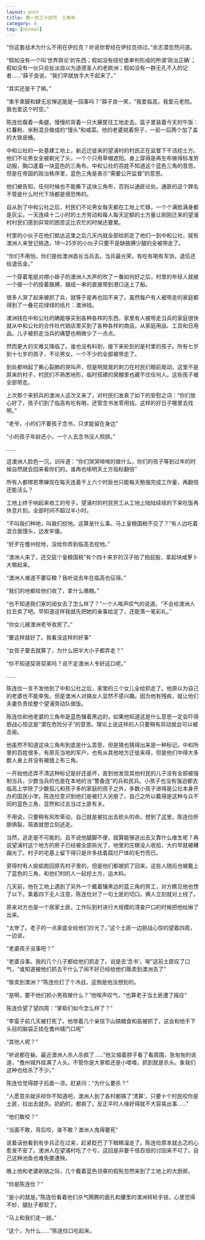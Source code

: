 ```yaml
---
layout: post
title: 第一百三十四节　三角布
category: 4
tag: [normal]
---
```


“你这套战术为什么不用在伊拉克？听说你曾经在伊拉克待过。”余志潜忽然问道。

“假如没有一个叫‘世界舆论’的东西；假如没有纽伦堡审判形成的所谓‘政治正确’；假如没有一伙只会扯淡自以为道德圣人的老欧洲；假如没有一群无孔不入的记者……”薛子良说，“我们早就放手大干起来了。”

“其实还是干了嘛。”

“束手束脚和肆无忌惮这能是一回事吗？”薛子良一笑，“我爱临高，我爱元老院。我也爱这个时空。”

陈连俭瘸着一条腿，慢慢的背着一只大藤筐往工地走去。篮子里装着今天的午饭：红薯粉、米粉混合做成的“馒头”和咸菜。他的老婆挑着担子，一前一后两个加了盖的大铁皮桶。

中和公社的一处基建工地上，新近迁徙来的望浦村的村民正在监督下干活挖土方。他们不论男女全被剃光了头，一个个只用草帽遮阳。身上穿得是再生布做得标准劳动服，胸口逢着一块蓝色的三角布。中和公社的百姓不知道这个蓝色三角的意思。但是在帝国的政治秩序里，蓝色三角是表示“需要公开监督”的意思。

他们被告知，任何时候也不能撕下这块三角布，否则以通匪论处。通匪的这个罪名不管是什么时代下场都是很恐怖的。

自从到了中和公社之后，村民们不论男女每天都在工地上忙碌，一个个满脸满身都是灰尘。一天连续十二小时的土方劳动和每人每天定额的土方量让刚刚迁来的望浦村村民们感到异常的困苦这比农忙的时候还要累。

村里的小伙子在他们抵达这里之后几天内就全部给抓走了他们一到中和公社，就有澳洲人来登记挑选，18～25岁的小伙子只要不是缺胳膊少腿的全被带走了。

“你们不用怕，你们是给澳洲首长当兵去。当兵最光荣，有吃有喝有军饷，退伍还给退伍金。”

一个穿着笔挺对襟小褂子的澳洲人大声的吹了一番如何好之后，村里的年轻人就被一个接一个的拴着胳膊，捆成一串的直接带到港口送上了船。

很多人哭了起来被抓了兵，就等于是再也回不来了。虽然每户有人被带走的家庭都得到了一叠花花绿绿的纸片：澳洲钱。

澳洲钱在中和公社的确能够买到各种各样的东西，家里有人被带走当兵的家庭很快就从中和公社的合作社代销店里买到了各种各样的商品，从家庭用品、工具和日用品。儿子被抓走当兵的痛楚也稍微少了一点点。

然而更大的灾难又降临了。谁也没有料到，接下来轮到的是村里的孩子。所有七岁到十七岁的孩子，不论男女，一个不少的全部被带走了。

到处都响起了撕心裂肺的哭叫声，但是明晃晃的刺刀在村民们眼前晃动，这里不是原来的村子，村民们不熟悉地形，临时搭建的窝棚里也藏不住任何人。这些孩子被全部带走。

上次那个来抓兵的澳洲人这次又来了，对村民们发表了如下的安慰之词：“你们放心好了，孩子们到了临高有吃有喝，还管念书发零用钱。这样的好日子哪里去找啊。”

“老爷，小的们不要孩子念书，只求能留在身边”

“小的孩子年龄还小，一个人去念书没人照顾。”

……

这澳洲人脸色一沉，训斥道：“你们哭哭啼啼的做什么，你们的孩子等到过年的时候自然就会回来看你们的。谁再也嗦明天土方指标翻倍”

所有人都噤若寒蝉现在每天连着干上六个时辰也只能每天勉强完成工作量，再翻倍还能活么？

工地上终于响起来收工的号子。望浦村的村民劳工从工地上陆陆续续的下来吃饭再休息片刻。全部时间不超过半小时。

“不叫我们种地，叫我们挖地。这算是什么事。马上皇粮国税不交了？”有人边吃着混合面馒头，边发牢骚。

“好歹在儋州挖地，没给你弄到临高去挖地。”

“澳洲人来了，还交屁个皇粮国税”有个四十来岁的汉子拍了拍屁股，拿起块咸萝卜大嚼起来。

“澳洲人难道不要征粮？我听说去年在临高也征得。”

“我们的地都给他们收了，拿什么缴粮。”

“也不知道我们家的闺女去了怎么样了？”一个人唉声叹气的说道。“不会给澳洲人拉去卖了吧。早知道这样我就先把她的亲事给定了，还能落一笔彩礼。”

“你女儿被澳洲老爷收房了。”

“要这样就好了。我看没这样的好事”

“女孩子要去就算了，为什么把半大小子都弄走？”

“你不知道契哥契弟吗？说不定澳洲人专好这口呢。”

……

陈连俭一言不发他到了中和公社之后，家里的三个女儿全给抓走了。他原以为自己的老婆也不能幸免，但是澳洲人对搞女人显然不感兴趣。因为他有残疾，就让他们夫妻负责给整个望浦劳动队做饭。

陈连俭和他老婆的三角布是蓝色镶着黑边的，如果他知道这是什么意思一定会吓得胆战心惊这是“潜在危险分子”的意思。理论上说这样的人只要稍有异动就会可以被击毙。

他虽然不知道这块三角布到底是什么意思，但是猜也猜得出来是一种标记。中和所里的百姓很多，有原先当地的军户，也有从其他地方迁徙来得，但是他们中得大多数人身上并没有被缝上布三角。

一开始他还弄不清这种标记是好还是坏，直到他发现其他村民的儿子没有全部被强制当兵，少数当兵的也是在本地的当“警备连”的兵和民兵。小孩子也没有强迫都去临高上学除了少数孤儿和孩子多的家庭的孩子之外，多数小孩子进得是公社本身开办的国民小学。陈连俭意识到他们是被打入另册了。自己之所以戴得是这种与众不同的蓝色三角，显然和过去当过土匪有关。

不用说，只要稍有风吹草动，自己就是被拉出去砍头的命。想到了这里，陈连俭肝胆俱裂，简直就想立刻逃走。

当然，逃走是不可能的。且不说他腿脚不便，就算能够逃出去又靠什么维生呢？再说望浦村这个地方的房子已经被全部拆光了，地里的庄稼没人收拾，大约早就被糟蹋光了。村子的宅基上留下得只是许多挂着腐烂尸体的毛竹而已。

旁得村有人偷偷跑回原先村子里的，但是他们都被抓了回来。这些人随后也被戴上了蓝色的三角，和他们村的人一起挖土方，运木料。

几天前，他在工地上遇到了另外一个戴着镶黑边的蓝三角的劳工，对方瞧见他也愣了以下。乘着四下无人注意，陈连俭对了一句土匪的切口。俩人立刻就对上线了。

原来对方也是一个居家土匪，工作队到村进行大规模的清查户口的时候把他给揪了出来。

“太惨了。老子的一点家底全给他们抄光了。”这个土匪一边胆战心惊的望着四周，一边说。

“老婆孩子没事吧？”

“老婆没事。我的几个儿子都给他们抓走了。说是去‘念书’。唉”这前土匪叹了口气，“谁知道被他们抓去干什么了闹不好已经给他们贩卖到澳洲去了”

“贩卖到澳洲？”陈连俭打了个冷战，这倒是他没想到的。

“是啊，要不他们抓小男孩做什么？”他唉声叹气，“也算老子当土匪遭了报应”

陈连俭望了望四周：“掌柜们如今怎么样了？”

“李蛮子前几天被打死了，他带着几个亲信下山搞粮食和盐被抓了，这会和他手下头目的脑袋正挂在儋州城门口呢”

“其他人呢？”

“听说都在躲。最近澳洲人杀人杀疯了……”他又缩着脖子看了看周围，急匆匆的说道，“儋州城外挂满了人头。不管你是大掌柜还是小喽喽。抓到就是杀头。象我们这种也给杀了不少。”

陈连俭觉得脖子后面一凉。赶紧问：“为什么要杀？”

“人愿意杀就杀呗你不知道吧，澳洲人到了各村都搞了‘清算’，只要十个村民咬你是土匪，拉出去就杀。奶奶的，都疯了。反正平时人缘好得就不大容易出事……”

“他们敢咬？”

“当面不敢，背后咬，谁不敢？澳洲人鬼得要死”

说着话他看到有步兵正在过来，赶紧眨巴了下眼睛溜走了。陈连俭原本就忐忑的心愈发不安了。澳洲人在望浦村吃了个亏，这回是非要千倍百倍的讨回来不可了。自己这种池鱼也难免要遭殃。

晚上他和老婆刷锅之际，几个戴着蓝色领章的假髡忽然来到了工地上的大厨房。

“你是陈连俭？”

“是小的就是。”陈连俭看着他们杀气腾腾的面孔和腰里的澳洲转轮手铳，心里觉得不妙，腿肚子都软了。

“马上和我们走一趟。”

“这个，为什么……”陈连俭口吃起来。
